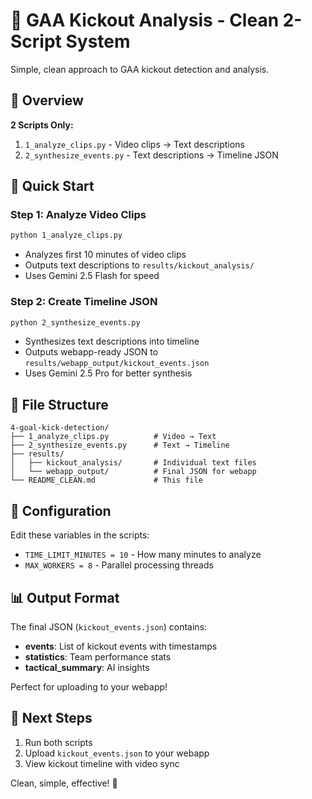 # 🥅 GAA Kickout Analysis - Clean 2-Script System

Simple, clean approach to GAA kickout detection and analysis.

## 🎯 Overview

**2 Scripts Only:**
1. `1_analyze_clips.py` - Video clips → Text descriptions  
2. `2_synthesize_events.py` - Text descriptions → Timeline JSON

## 🚀 Quick Start

### Step 1: Analyze Video Clips
```bash
python 1_analyze_clips.py
```
- Analyzes first 10 minutes of video clips
- Outputs text descriptions to `results/kickout_analysis/`
- Uses Gemini 2.5 Flash for speed

### Step 2: Create Timeline JSON
```bash
python 2_synthesize_events.py
```
- Synthesizes text descriptions into timeline
- Outputs webapp-ready JSON to `results/webapp_output/kickout_events.json`
- Uses Gemini 2.5 Pro for better synthesis

## 📁 File Structure

```
4-goal-kick-detection/
├── 1_analyze_clips.py          # Video → Text
├── 2_synthesize_events.py      # Text → Timeline
├── results/
│   ├── kickout_analysis/       # Individual text files
│   └── webapp_output/          # Final JSON for webapp
└── README_CLEAN.md             # This file
```

## 🔧 Configuration

Edit these variables in the scripts:
- `TIME_LIMIT_MINUTES = 10` - How many minutes to analyze
- `MAX_WORKERS = 8` - Parallel processing threads

## 📊 Output Format

The final JSON (`kickout_events.json`) contains:
- **events**: List of kickout events with timestamps
- **statistics**: Team performance stats
- **tactical_summary**: AI insights

Perfect for uploading to your webapp!

## 🎯 Next Steps

1. Run both scripts
2. Upload `kickout_events.json` to your webapp
3. View kickout timeline with video sync

Clean, simple, effective! 🚀 
